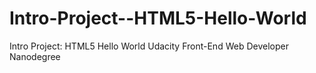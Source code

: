 # Intro-Project--HTML5-Hello-World
Intro Project: HTML5 Hello World
Udacity Front-End Web Developer Nanodegree 
